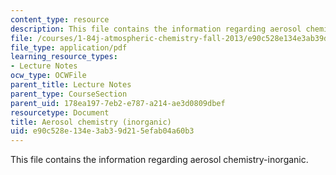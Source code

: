 ```yaml
---
content_type: resource
description: This file contains the information regarding aerosol chemistry-inorganic.
file: /courses/1-84j-atmospheric-chemistry-fall-2013/e90c528e134e3ab39d215efab04a60b3_MIT1_84JF13_Lec19_inogacPrcls.pdf
file_type: application/pdf
learning_resource_types:
- Lecture Notes
ocw_type: OCWFile
parent_title: Lecture Notes
parent_type: CourseSection
parent_uid: 178ea197-7eb2-e787-a214-ae3d0809dbef
resourcetype: Document
title: Aerosol chemistry (inorganic)
uid: e90c528e-134e-3ab3-9d21-5efab04a60b3
---
```

This file contains the information regarding aerosol chemistry-inorganic.

